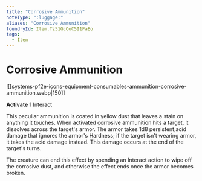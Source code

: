 ```yaml
---
title: "Corrosive Ammunition"
noteType: ":luggage:"
aliases: "Corrosive Ammunition"
foundryId: Item.Tz51GcOoC5I1FaEo
tags:
  - Item
---
```


# Corrosive Ammunition
![[systems-pf2e-icons-equipment-consumables-ammunition-corrosive-ammunition.webp|150]]

**Activate** 1 Interact

This peculiar ammunition is coated in yellow dust that leaves a stain on anything it touches. When activated corrosive ammunition hits a target, it dissolves across the target's armor. The armor takes 1d8 persistent,acid damage that ignores the armor's Hardness; if the target isn't wearing armor, it takes the acid damage instead. This damage occurs at the end of the target's turns.

The creature can end this effect by spending an Interact action to wipe off the corrosive dust, and otherwise the effect ends once the armor becomes broken.
